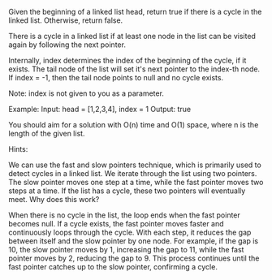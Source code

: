 Given the beginning of a linked list head, return true if there is a cycle in the linked list. Otherwise, return false.

There is a cycle in a linked list if at least one node in the list can be visited again by following the next pointer.

Internally, index determines the index of the beginning of the cycle, if it exists. The tail node of the list will set it's next pointer to the index-th node. If index = -1, then the tail node points to null and no cycle exists.

Note: index is not given to you as a parameter.

Example:
Input: head = [1,2,3,4], index = 1
Output: true

You should aim for a solution with O(n) time and O(1) space, where n is the length of the given list.

Hints:

We can use the fast and slow pointers technique, which is primarily used to detect cycles in a linked list. We iterate through the list using two pointers. The slow pointer moves one step at a time, while the fast pointer moves two steps at a time. If the list has a cycle, these two pointers will eventually meet. Why does this work?

When there is no cycle in the list, the loop ends when the fast pointer becomes null. If a cycle exists, the fast pointer moves faster and continuously loops through the cycle. With each step, it reduces the gap between itself and the slow pointer by one node. For example, if the gap is 10, the slow pointer moves by 1, increasing the gap to 11, while the fast pointer moves by 2, reducing the gap to 9. This process continues until the fast pointer catches up to the slow pointer, confirming a cycle.
